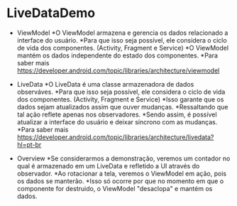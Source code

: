 # LiveDataDemo

* ViewModel
*O ViewModel armazena e gerencia os dados relacionado a interface do usuário.
*Para que isso seja possível, ele considera o ciclo de vida dos componentes. (Activity, Fragment e Service)
*O ViewModel mantém os dados independente do estado dos componentes.
*Para saber mais https://developer.android.com/topic/libraries/architecture/viewmodel

* LiveData
*O LiveData é uma classe armazenadora de dados observáves.
*Para que isso seja possível, ele considera o ciclo de vida dos componentes. (Activity, Fragment e Service)
*Isso garante que os dados sejam atualizados assim que ouver mudanças.
*Ressaltando que tal ação reflete apenas nos observadores.
*Sendo assim, é possível atualizar a interface do usuário e deixar síncrono com as mudanças.
*Para saber mais https://developer.android.com/topic/libraries/architecture/livedata?hl=pt-br

* Overview
*Se considerarmos a demonstração, veremos um contador no qual é armazenado em um LiveData e refletido a UI através do observador.
*Ao rotacionar a tela, veremos o ViewModel em ação, pois os dados se manterão.
*Isso só ocorre por que no momento em que o componente for destruido, o ViewModel "desaclopa" e mantém os dados. 
